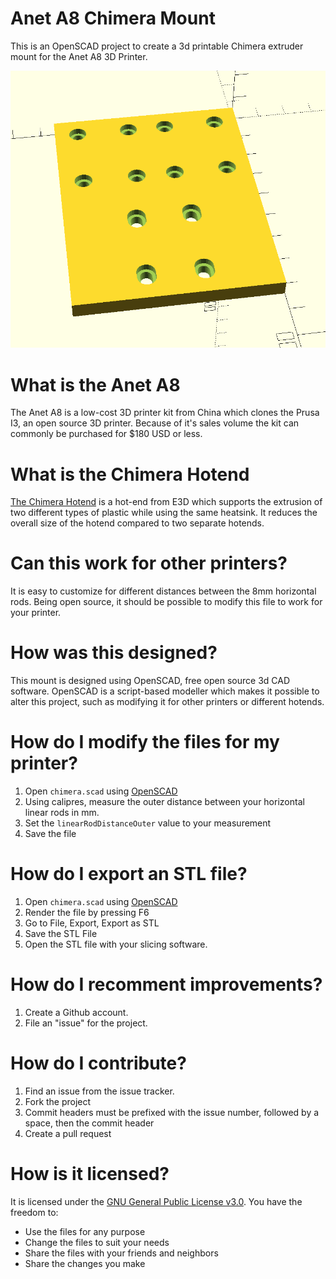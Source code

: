# Anet A8 Chimera Mount

This is an OpenSCAD project to create a 3d printable Chimera extruder mount for the Anet A8 3D Printer.

![progress screenshot of rendering of project](/graphics/progress.png?raw=true "Progress")

# What is the Anet A8

The Anet A8 is a low-cost 3D printer kit from China which clones the Prusa I3, an open source 3D printer.  Because of it's sales volume the kit can commonly be purchased for $180 USD or less.

# What is the Chimera Hotend

[The Chimera Hotend](https://wiki.e3d-online.com/Cyclops_&_Chimera_Documentation#Mounting_Considerations) is a hot-end from E3D which supports the extrusion of two different types of plastic while using the same heatsink.  It reduces the overall size of the hotend compared to two separate hotends.

# Can this work for other printers?

It is easy to customize for different distances between the 8mm horizontal rods.  Being open source, it should be possible to modify this file to work for your printer.

# How was this designed?

This mount is designed using OpenSCAD, free open source 3d CAD software.  OpenSCAD is a script-based modeller which makes it possible to alter this project, such as modifying it for other printers or different hotends.

# How do I modify the files for my printer?

1. Open `chimera.scad` using [OpenSCAD](http://www.openscad.org/)
2. Using calipres, measure the outer distance between your horizontal linear rods in mm.
3. Set the `linearRodDistanceOuter` value to your measurement
4. Save the file

# How do I export an STL file?

1. Open `chimera.scad` using [OpenSCAD](http://www.openscad.org/)
2. Render the file by pressing F6
3. Go to File, Export, Export as STL
4. Save the STL File
5. Open the STL file with your slicing software.

# How do I recomment improvements?

1. Create a Github account.
2. File an "issue" for the project.

# How do I contribute?

1. Find an issue from the issue tracker.
2. Fork the project
3. Commit headers must be prefixed with the issue number, followed by a space, then the commit header
4. Create a pull request

# How is it licensed?

It is licensed under the [GNU General Public License v3.0](https://www.gnu.org/licenses/gpl-3.0.txt).  You have the freedom to:

* Use the files for any purpose
* Change the files to suit your needs
* Share the files with your friends and neighbors
* Share the changes you make

